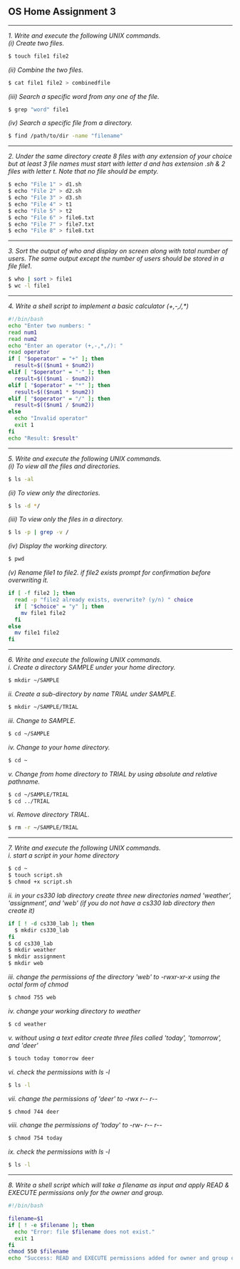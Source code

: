 ## OS Home Assignment 3

---

_1. Write and execute the following UNIX commands._ <br>
_(i) Create two files._ <br>

```bash
$ touch file1 file2
```

_(ii) Combine the two files._ <br>

```bash
$ cat file1 file2 > combinedfile
```

_(iii) Search a specific word from any one of the file._<br>

```bash
$ grep "word" file1
```

_(iv) Search a specific file from a directory._<br>

```bash
$ find /path/to/dir -name "filename"
```

---

_2. Under the same directory create 8 files with any extension of your choice but at least 3 file names must start with letter d and has extension .sh & 2 files with letter t. Note that no file should be empty._ <br>

```bash
$ echo "File 1" > d1.sh
$ echo "File 2" > d2.sh
$ echo "File 3" > d3.sh
$ echo "File 4" > t1
$ echo "File 5" > t2
$ echo "File 6" > file6.txt
$ echo "File 7" > file7.txt
$ echo "File 8" > file8.txt
```

---

_3. Sort the output of who and display on screen along with total number of users. The same output except the number of users should be stored in a file file1_. <br>

```bash
$ who | sort > file1
$ wc -l file1
```

---

_4. Write a shell script to implement a basic calculator (+,-,/,\*)_ <br>

```bash
#!/bin/bash
echo "Enter two numbers: "
read num1
read num2
echo "Enter an operator (+,-,*,/): "
read operator
if [ "$operator" = "+" ]; then
  result=$(($num1 + $num2))
elif [ "$operator" = "-" ]; then
  result=$(($num1 - $num2))
elif [ "$operator" = "*" ]; then
  result=$(($num1 * $num2))
elif [ "$operator" = "/" ]; then
  result=$(($num1 / $num2))
else
  echo "Invalid operator"
  exit 1
fi
echo "Result: $result"

```

---

_5. Write and execute the following UNIX commands._ <br>
_(i) To view all the files and directories._ <br>

```bash
$ ls -al
```

_(ii) To view only the directories._ <br>

```bash
$ ls -d */
```

_(iii) To view only the files in a directory._ <br>

```bash
$ ls -p | grep -v /
```

_(iv) Display the working directory._ <br>

```bash
$ pwd
```

_(v) Rename file1 to file2. if file2 exists prompt for confirmation before overwriting it._ <br>

```bash
if [ -f file2 ]; then
  read -p "file2 already exists, overwrite? (y/n) " choice
  if [ "$choice" = "y" ]; then
    mv file1 file2
  fi
else
  mv file1 file2
fi
```

---

_6. Write and execute the following UNIX commands._ <br>
_i. Create a directory SAMPLE under your home directory._ <br>

```bash
$ mkdir ~/SAMPLE
```

_ii. Create a sub-directory by name TRIAL under SAMPLE._ <br>

```bash
$ mkdir ~/SAMPLE/TRIAL
```

_iii. Change to SAMPLE._ <br>

```bash
$ cd ~/SAMPLE
```

_iv. Change to your home directory._ <br>

```bash
$ cd ~
```

_v. Change from home directory to TRIAL by using absolute and relative pathname._ <br>

```bash
$ cd ~/SAMPLE/TRIAL
$ cd ../TRIAL
```

_vi. Remove directory TRIAL._ <br>

```bash
$ rm -r ~/SAMPLE/TRIAL
```

---

_7. Write and execute the following UNIX commands._ <br>
_i. start a script in your home directory_ <br>

```bash
$ cd ~
$ touch script.sh
$ chmod +x script.sh
```

_ii. in your cs330 lab directory create three new directories named 'weather', 'assignment', and 'web' (if you do not have a cs330 lab directory then create it)_ <br>

```bash
if [ ! -d cs330_lab ]; then
  $ mkdir cs330_lab
fi
$ cd cs330_lab
$ mkdir weather
$ mkdir assignment
$ mkdir web
```

_iii. change the permissions of the directory 'web' to -rwxr-xr-x using the octal form of chmod_ <br>

```bash
$ chmod 755 web
```

_iv. change your working directory to weather_ <br>

```bash
$ cd weather
```

_v. without using a text editor create three files called 'today', 'tomorrow', and 'deer'_ <br>

```bash
$ touch today tomorrow deer
```

_vi. check the permissions with ls -l_ <br>

```bash
$ ls -l
```

_vii. change the permissions of 'deer' to -rwx r-- r--_ <br>

```bash
$ chmod 744 deer
```

_viii. change the permissions of 'today' to -rw- r-- r--_ <br>

```bash
$ chmod 754 today
```

_ix. check the permissions with ls -l_ <br>

```bash
$ ls -l
```

---

_8. Write a shell script which will take a filename as input and apply READ & EXECUTE permissions only for the owner and group._ <br>

```bash
#!/bin/bash

filename=$1
if [ ! -e $filename ]; then
  echo "Error: file $filename does not exist."
  exit 1
fi
chmod 550 $filename
echo "Success: READ and EXECUTE permissions added for owner and group on $filename"
```
